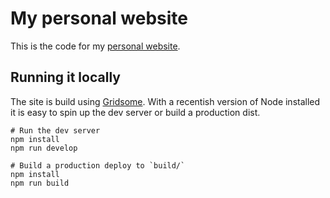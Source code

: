# My personal website

This is the code for my [personal website](https://giodamelio.com).

## Running it locally

The site is build using [Gridsome](https://gridsome.org/). With a recentish version of Node installed it is easy to spin up the dev server or build a production dist.

```shell
# Run the dev server
npm install
npm run develop

# Build a production deploy to `build/`
npm install
npm run build
```
